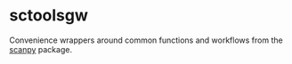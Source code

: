 # sctoolsgw

Convenience wrappers around common functions and workflows from the [scanpy](https://github.com/scverse/scanpy) package.
